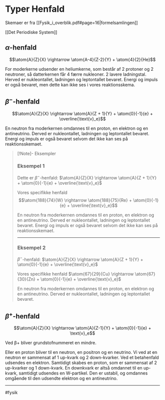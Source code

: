 # Typer Henfald
Skemaer er fra [[Fysik_i_overblik.pdf#page=16|formelsamlingen]]

[[Det Periodiske System]]

## $\alpha$-henfald

$$\atom{A}{Z}{X} \rightarrow \atom{A-4}{Z-2}{Y} + \atom{4}{2}{He}$$

For moderkerne udsender en heliumkerne, som består af 2 protoner og 2 neutroner, så datterkernen får 4 færre nukleoner. 2 lavere ladningstal. Herved er nukleontallet, ladningen og leptontallet bevaret. Energi og impuls er også bevaret, men dette kan ikke ses i vores reaktionsskema.

## $\beta^-$-henfald

$$\atom{A}{Z}{X} \rightarrow \atom{A}{Z + 1}{Y} + \atom{0}{-1}{e} + \overline{\text{v}_e}$$

En neutron fra moderkernen omdannes til en proton, en elektron og en antineutrino. Derved er nukleontallet, ladningen og leptontallet bevaret. Energi og impuls er også bevaret selvom det ikke kan ses på reaktionsskemaet.


>[!Note]- Eksempler
>
>### Eksempel 1
>
>Dette er $\beta^-$-henfald:
>$\atom{A}{Z}{X} \rightarrow \atom{A}{Z + 1}{Y} + \atom{0}{-1}{e} + \overline{\text{v}_e}$
>
>Vores specifikke henfald
>$$\atom{188}{74}{W} \rightarrow \atom{188}{75}{Re} + \atom{0}{-1}{e} + \overline{\text{v}_e}$$
>
>En neutron fra moderkernen omdannes til en proton, en elektron og en antineutrino. Derved er nukleontallet, ladningen og leptontallet bevaret. Energi og impuls er også bevaret selvom det ikke kan ses på reaktionsskemaet.
>
>---
>
>### Eksempel 2
>
>$\beta^-$-henfald:
>$\atom{A}{Z}{X} \rightarrow \atom{A}{Z + 1}{Y} + \atom{0}{-1}{e} + \overline{\text{v}_e}$
>
>Vores specifikke henfald
>$\atom{67}{29}{Cu} \rightarrow \atom{67}{30}{Zn} + \atom{0}{-1}{e} + \overline{\text{v}_e}$
>
>En neutron fra moderkernen omdannes til en proton, en elektron og en antineutrino. Derved er nukleontallet, ladningen og leptontallet bevaret.

## $\beta^+$-henfald

$$\atom{A}{Z}{X} \rightarrow \atom{A}{Z-1}{Y} + \atom{0}{-1}{e} + \text{v}_e$$

Ved β+ bliver grundstofnummeret en mindre. 

Eller en proton bliver til en neutron, en positron og en neutrino.
Vi ved at en neutron er sammensat af 1 up-kvark og 2 down-kvarker. Ved et betahenfald udsendes en elektron.
Samtidigt skabes en proton, som er sammensat af 2 up-kvarker og 1 down-kvark. En downkvark er altså omdannet til en up-kvark, samtidigt udsendes en W-partikel. Den er ustabil, og omdannes omgående til den udsendte elektron og en antineutrino. 




---

#fysik 


